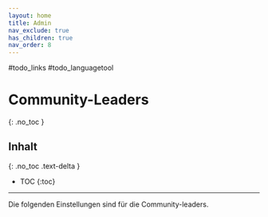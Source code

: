 ```yaml
---
layout: home
title: Admin
nav_exclude: true
has_children: true
nav_order: 8
---
```

#todo_links #todo_languagetool 
# Community-Leaders
{: .no_toc }
## Inhalt
{: .no_toc .text-delta }

- TOC
{:toc}

---
Die folgenden Einstellungen sind für die Community-leaders.
